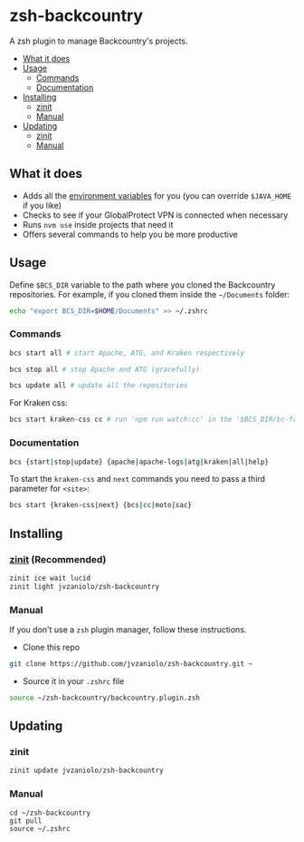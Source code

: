 # zsh-backcountry

A zsh plugin to manage Backcountry's projects.

- [What it does](#what-it-does)
- [Usage](#usage)
  - [Commands](#commands)
  - [Documentation](#documentation)
- [Installing](#installing)
  - [zinit](#zinit-recommended)
  - [Manual](#manual)
- [Updating](#updating)
  - [zinit](#zinit)
  - [Manual](#manual-1)

## What it does

- Adds all the [environment variables](https://github.com/Backcountry/atg-atg-backcountry-ca#environment-variables) for you (you can override `$JAVA_HOME` if you like)
- Checks to see if your GlobalProtect VPN is connected when necessary
- Runs `nvm use` inside projects that need it
- Offers several commands to help you be more productive

## Usage

Define `$BCS_DIR` variable to the path where you cloned the Backcountry repositories.
For example, if you cloned them inside the `~/Documents` folder:

```bash
echo "export BCS_DIR=$HOME/Documents" >> ~/.zshrc
```

### Commands

```bash
bcs start all # start Apache, ATG, and Kraken respectively

bcs stop all # stop Apache and ATG (gracefully)

bcs update all # update all the repositories
```

For Kraken css:

```bash
bcs start kraken-css cc # run 'npm run watch:cc' in the '$BCS_DIR/bc-frontend/public' folder
```

### Documentation

```bash
bcs {start|stop|update} {apache|apache-logs|atg|kraken|all|help}
```

To start the `kraken-css` and `next` commands you need to pass a third parameter for `<site>`:

```bash
bcs start {kraken-css|next} {bcs|cc|moto|sac}
```

## Installing

### [zinit](https://github.com/zdharma-continuum/zinit) (Recommended)

```bash
zinit ice wait lucid
zinit light jvzaniolo/zsh-backcountry
```

### Manual

If you don't use a `zsh` plugin manager, follow these instructions.

- Clone this repo

```bash
git clone https://github.com/jvzaniolo/zsh-backcountry.git ~
```

- Source it in your `.zshrc` file

```bash
source ~/zsh-backcountry/backcountry.plugin.zsh
```

## Updating

### zinit

```bash
zinit update jvzaniolo/zsh-backcountry
```

### Manual

```
cd ~/zsh-backcountry
git pull
source ~/.zshrc
```
